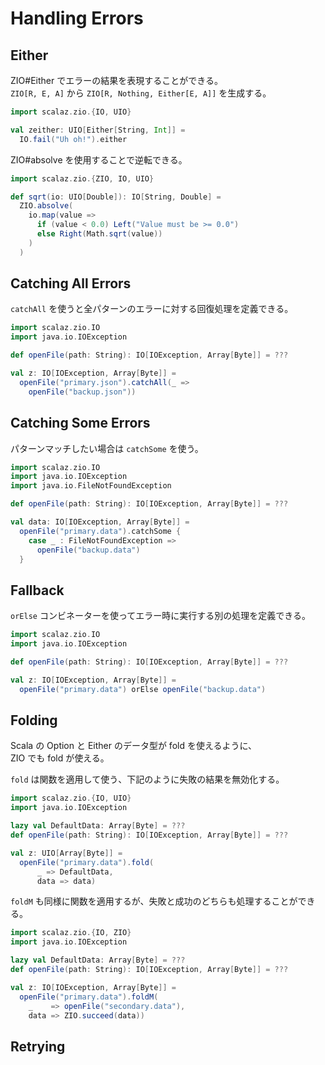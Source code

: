 # Handling Errors

## Either

ZIO#Either でエラーの結果を表現することができる。  
`ZIO[R, E, A]` から `ZIO[R, Nothing, Either[E, A]]` を生成する。

```scala
import scalaz.zio.{IO, UIO}

val zeither: UIO[Either[String, Int]] = 
  IO.fail("Uh oh!").either
```

ZIO#absolve を使用することで逆転できる。

```scala
import scalaz.zio.{ZIO, IO, UIO}

def sqrt(io: UIO[Double]): IO[String, Double] =
  ZIO.absolve(
    io.map(value =>
      if (value < 0.0) Left("Value must be >= 0.0")
      else Right(Math.sqrt(value))
    )
  )
```

## Catching All Errors

`catchAll` を使うと全パターンのエラーに対する回復処理を定義できる。

```scala
import scalaz.zio.IO
import java.io.IOException

def openFile(path: String): IO[IOException, Array[Byte]] = ???

val z: IO[IOException, Array[Byte]] = 
  openFile("primary.json").catchAll(_ => 
    openFile("backup.json"))

```

## Catching Some Errors

パターンマッチしたい場合は `catchSome` を使う。

```scala
import scalaz.zio.IO
import java.io.IOException
import java.io.FileNotFoundException

def openFile(path: String): IO[IOException, Array[Byte]] = ???

val data: IO[IOException, Array[Byte]] = 
  openFile("primary.data").catchSome {
    case _ : FileNotFoundException => 
      openFile("backup.data")
  }
```

## Fallback

`orElse` コンビネーターを使ってエラー時に実行する別の処理を定義できる。

```scala
import scalaz.zio.IO
import java.io.IOException

def openFile(path: String): IO[IOException, Array[Byte]] = ???

val z: IO[IOException, Array[Byte]] = 
  openFile("primary.data") orElse openFile("backup.data")
```

## Folding

Scala の Option と Either のデータ型が fold を使えるように、  
ZIO でも fold が使える。

`fold` は関数を適用して使う、下記のように失敗の結果を無効化する。

```scala
import scalaz.zio.{IO, UIO}
import java.io.IOException

lazy val DefaultData: Array[Byte] = ???
def openFile(path: String): IO[IOException, Array[Byte]] = ???

val z: UIO[Array[Byte]] =
  openFile("primary.data").fold(
      _ => DefaultData,
      data => data)
```

`foldM` も同様に関数を適用するが、失敗と成功のどちらも処理することができる。

```scala
import scalaz.zio.{IO, ZIO}
import java.io.IOException

lazy val DefaultData: Array[Byte] = ???
def openFile(path: String): IO[IOException, Array[Byte]] = ???

val z: IO[IOException, Array[Byte]] = 
  openFile("primary.data").foldM(
    _    => openFile("secondary.data"),
    data => ZIO.succeed(data))
```

## Retrying

